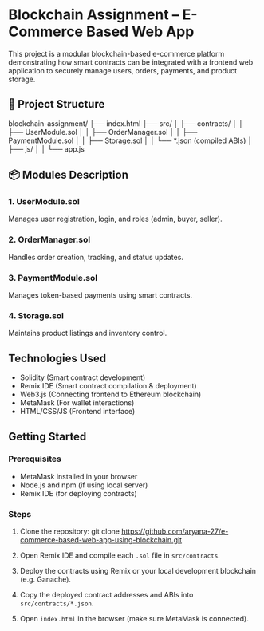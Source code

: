 # Blockchain Assignment – E-Commerce Based Web App

This project is a modular blockchain-based e-commerce platform demonstrating how smart contracts can be integrated with a frontend web application to securely manage users, orders, payments, and product storage.

## 🔗 Project Structure

blockchain-assignment/
├── index.html
├── src/
│   ├── contracts/
│   │   ├── UserModule.sol
│   │   ├── OrderManager.sol
│   │   ├── PaymentModule.sol
│   │   ├── Storage.sol
│   │   └── *.json (compiled ABIs)
│   ├── js/
│   │   └── app.js

## 📦 Modules Description

### 1. UserModule.sol
Manages user registration, login, and roles (admin, buyer, seller).

### 2. OrderManager.sol
Handles order creation, tracking, and status updates.

### 3. PaymentModule.sol
Manages token-based payments using smart contracts.

### 4. Storage.sol
Maintains product listings and inventory control.

## Technologies Used

- Solidity (Smart contract development)
- Remix IDE (Smart contract compilation & deployment)
- Web3.js (Connecting frontend to Ethereum blockchain)
- MetaMask (For wallet interactions)
- HTML/CSS/JS (Frontend interface)

## Getting Started

### Prerequisites
- MetaMask installed in your browser
- Node.js and npm (if using local server)
- Remix IDE (for deploying contracts)

### Steps

1. Clone the repository:
   git clone https://github.com/aryana-27/e-commerce-based-web-app-using-blockchain.git

2. Open Remix IDE and compile each `.sol` file in `src/contracts`.

3. Deploy the contracts using Remix or your local development blockchain (e.g. Ganache).

4. Copy the deployed contract addresses and ABIs into `src/contracts/*.json`.

5. Open `index.html` in the browser (make sure MetaMask is connected).


